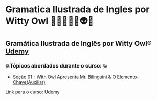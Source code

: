 # Gramatica Ilustrada de Ingles por Witty Owl 👩🏻‍💻🤖🤯👽💥
## Gramática Ilustrada de Inglês por Witty Owl® [Udemy](https://www.udemy.com/course/wittyowlbrasil/)
### 💥Tópicos abordados durante o curso: 💥
- [Seção 01 - With Owl Apresenta Mr. Bilinguini & O Elemento-Chave(Auxiliar)](https://github.com/romulovieira777/Gramatica_Ilustrada_de_Ingles_por_Witty_Owl_r/tree/main/Secao_01_With_Owl_Apresenta_Mr._Bilinguini_%26_O_ElementoChave_Auxiliar)


Link para o curso: [Udemy](https://www.udemy.com/course/wittyowlbrasil/)
